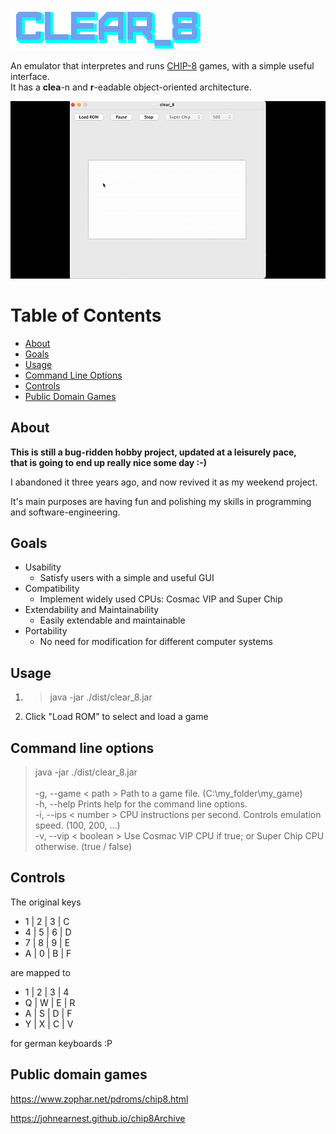 ![clear_8](assets/logo.png)

An emulator that interpretes and runs [CHIP-8](https://en.wikipedia.org/wiki/CHIP-8) games, with a simple useful interface.
<br>It has a **clea**-n and **r**-eadable object-oriented architecture.

![clear_8](assets/demo.gif)

Table of Contents
=================
* [About](#about)
* [Goals](#goals)
* [Usage](#usage)
* [Command Line Options](#command-line-options)
* [Controls](#controls)
* [Public Domain Games](#public-domain-games)

About
-----
**This is still a bug-ridden hobby project, updated at a leisurely pace, 
<br>that is going to end up really nice some day :-)**

I abandoned it three years ago, and now revived it as my weekend project.

It's main purposes are having fun and polishing my skills in programming 
<br>and software-engineering.

Goals
-----
- Usability
  - Satisfy users with a simple and useful GUI
- Compatibility
  - Implement widely used CPUs: Cosmac VIP and Super Chip
- Extendability and Maintainability
  - Easily extendable and maintainable
- Portability
  - No need for modification for different computer systems

Usage
-----
1. > java -jar ./dist/clear_8.jar
2. Click "Load ROM" to select and load a game

Command line options
--------------------

> java -jar ./dist/clear_8.jar <br><br>
> -g, --game < path >   Path to a game file. (C:\my_folder\my_game) <br>
-h, --help         Prints help for the command line options. <br>
-i, --ips < number >    CPU instructions per second. Controls emulation speed. (100, 200, ...) <br>
-v, --vip < boolean >    Use Cosmac VIP CPU if true; or Super Chip CPU otherwise. (true / false)

Controls
--------

The original keys

* 1 | 2 | 3 | C
* 4 | 5 | 6 | D
* 7 | 8 | 9 | E
* A | 0 | B | F

are mapped to

* 1 | 2 | 3 | 4
* Q | W | E | R
* A | S | D | F
* Y | X | C | V

for german keyboards :P

Public domain games
-------------------

https://www.zophar.net/pdroms/chip8.html

https://johnearnest.github.io/chip8Archive

